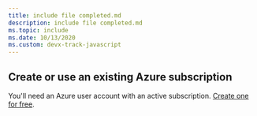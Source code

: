 ```yaml
---
title: include file completed.md
description: include file completed.md
ms.topic: include
ms.date: 10/13/2020
ms.custom: devx-track-javascript
---
```


## Create or use an existing Azure subscription 

You'll need an Azure user account with an active subscription. [Create one for free](https://azure.microsoft.com/free/?utm_source=campaign&utm_campaign=azure-docs-js-dev-vscode-tutorial-appservice-extension&mktingSource=azure-docs-js-dev-vscode-tutorial-appservice-extension).